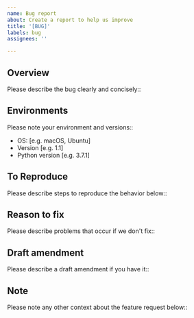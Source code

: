 ```yaml
---
name: Bug report
about: Create a report to help us improve
title: '[BUG]'
labels: bug
assignees: ''

---
```


## Overview

Please describe the bug clearly and concisely::

## Environments

Please note your environment and versions::

- OS: [e.g. macOS, Ubuntu]
- Version [e.g. 1.1]
- Python version [e.g. 3.7.1]

## To Reproduce

Please describe steps to reproduce the behavior below::

## Reason to fix

Please describe problems that occur if we don't fix::

## Draft amendment

Please describe a draft amendment if you have it::

## Note

Please note any other context about the feature request below::
